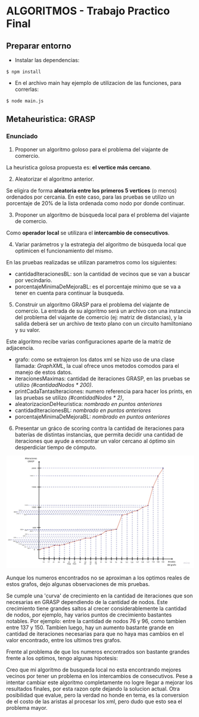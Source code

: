 # ALGORITMOS - Trabajo Practico Final

## Preparar entorno

- Instalar las dependencias: 
```
$ npm install
```
- En el archivo main hay ejemplo de utilizacion de las funciones, para correrlas:
```
$ node main.js
```

## Metaheuristica: GRASP

### Enunciado

1. Proponer un algoritmo goloso para el problema del viajante de comercio.

La heuristica golosa propuesta es: **el vertice más cercano**.

2. Aleatorizar el algoritmo anterior.

Se eligira de forma **aleatoria entre los primeros 5 vertices** (o menos) ordenados por cercania.
En este caso, para las pruebas se utilizo un porcentaje de 20% de la lista ordenada como nodo por donde continuar.

3. Proponer un algoritmo de búsqueda local para el problema del viajante de comercio.

Como **operador local** se utilizara el **intercambio de consecutivos**.

4. Variar parámetros y la estrategia del algoritmo de búsqueda local que optimicen el funcionamiento del mismo.

En las pruebas realizadas se utilizan parametros como los siguientes:
- cantidadIteracionesBL: son la cantidad de vecinos que se van a buscar por vecindario.
- porcentajeMinimaDeMejoraBL: es el porcentaje minimo que se va a tener en cuenta para continuar la busqueda.

5. Construir un algoritmo GRASP para el problema del viajante de comercio. La entrada de su algoritmo será un
archivo con una instancia del problema del viajante de comercio (ej: matriz de distancias), y la salida deberá ser
un archivo de texto plano con un circuito hamiltoniano y su valor.

Este algoritmo recibe varias configuraciones aparte de la matriz de adjacencia.
- grafo: como se extrajeron los datos xml se hizo uso de una clase llamada: *GraphXML*, la cual ofrece unos metodos comodos para el manejo de estos datos.
- iteracionesMaximas: cantidad de iteraciones GRASP, en las pruebas se utilizo *(#cantidadNodos * 200)*.
- printCadaTantasIteraciones: numero referencia para hacer los prints, en las pruebas se utilizo *(#cantidadNodos * 2)*,
- aleatorizacionDeHeuristica: *nombrado en puntos anteriores*
- cantidadIteracionesBL: *nombrado en puntos anteriores*
- porcentajeMinimaDeMejoraBL: *nombrado en puntos anteriores*

6. Presentar un gráco de scoring contra la cantidad de iteraciones para baterías de distintas instancias, que permita
decidir una cantidad de iteraciones que ayude a encontrar un valor cercano al óptimo sin desperdiciar tiempo de
cómputo.

![Grafico de scoring](./data/grafico.jpg)

Aunque los numeros encontrados no se aproximan a los optimos reales de estos grafos, dejo algunas observaciones de mis pruebas.

Se cumple una 'curva' de crecimiento en la cantidad de iteraciones que son necesarias en GRASP dependiendo de la cantidad de nodos. 
Este crecimiento tiene grandes saltos al crecer considerablemente la cantidad de nodos, por ejemplo, hay varios puntos de crecimiento bastantes notables. 
Por ejemplo: entre la cantidad de nodos 76 y 96, como tambien entre 137 y 150. Tambien luego, hay un aumento bastante grande en cantidad de iteraciones necesarias para que no haya mas cambios en el valor encontrado, entre los ultimos tres grafos.

Frente al problema de que los numeros encontrados son bastante grandes frente a los optimos, tengo algunas hipotesis:

Creo que mi algoritmo de busqueda local no esta encontrando mejores vecinos por tener un problema en los intercambios de consecutivos. Pese a intentar cambiar este algoritmo completamente no logre llegar a mejorar los resultados finales, por esta razon opte dejando la solucion actual.
Otra posibilidad que evalue, pero la verdad no honde en tema, es la conversion de el costo de las aristas al procesar los xml, pero dudo que esto sea el problema mayor.